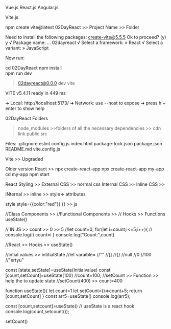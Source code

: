 Vue.js
React.js
Angular.js

Vite.js

npm create vite@latest 02DayReact   >> Project Name >> Folder

Need to install the following packages:
create-vite@5.5.5
Ok to proceed? (y) y
√ Package name: ... 02dayreact
√ Select a framework: » React
√ Select a variant: » JavaScript

Now run:

  cd 02DayReact
  npm install  
  npm run dev 
> 02dayreact@0.0.0 dev
> vite


VITE v5.4.11  ready in 449 ms

➜  Local:   http://localhost:5173/
➜  Network: use --host to expose
➜  press h + enter to show help


02DayReact
Folders
>node_modules  >>folders of all the necessary dependencies >> cdn link 
>public
>src

Files:
.gitignore
eslint.config.js
index.html
package-lock.json
package.json
README.md
vite.config.js


Vite >> Upgraded

Older version
React >> npx create-react-app
npx create-react-app my-app
cd my-app
npm start


React Styling >>
External CSS  >> normal css
Internal CSS >>
Inline CSS >>

INternal >><style></style>
inline >> style=> attributes

style
style={{color:"red"}}
{} >> js

<!-- React >> 2013 -->
//Class Components >>
//Functional Components >>
// Hooks >> Functions
useState()

// IN JS >> count >> 0  >> 5 
//let count=0;
for(let i=count;i<=5;i++){
   // console.log(i)
    count=i
}
console.log("Count:",count)

//React >> Hooks >> useState()

//intial values >> intitialState
//let varaible=
//""
//[]
//{}
//null
//0
//100
//"ertyu"

const [state,setState]=useState(Initialvalue)
const [count,setCount]=useState(100) 
//count=100;
//setCount >> Function >> help the to update state
//setCount(400) >> count=400


function useState(){
    let count=1
    let setCount=()=>count+5;
    return [count,setCount]
}
const arr5=useState()
console.log(arr5);

const [count,setcount]=useState()       // useState is a react hook
console.log(count,setcount());

setCount()


<!-- Git
Cloud >> Store our code + We can deploy >>Live URL >>Free Hosting
Free Hosting >>HTML CSS JS projects >>Source Code+ Deploy 
Git >> Github Deskstop , Git Web ,Git App (Desktop +Mobile)  >>Supports Various IDE >>Version Control

Git >> https://github.com/
>>Create >>Repo 
>>Organize >> Repo(Folders)
>>Profile Creation >> Github
>>Repositories >> Folders 
>>Direct Upload
>>SCM >> LOCAL >>APP


git init >>Intilaization 
git add .   >>(. >>all ur files will be uploaded)
git commit -m "first commit"   >>"message"
git branch -M main             >>Going to the branch
git remote add origin https://github.com/PoonamChauhan229/test_03_02.git  >> add ||
git push -u origin main

git add . 
git commit -m "xyz message"
git push

>>git clone (existing project >> we do a change)
git clone https://github.com/PoonamChauhan229/test03_03.git
git add . 
git commit -m "xyz message"
git push

1 project >> repo
practice || revise >>1 repo

VS Code >> 4-5 clicks












 -->